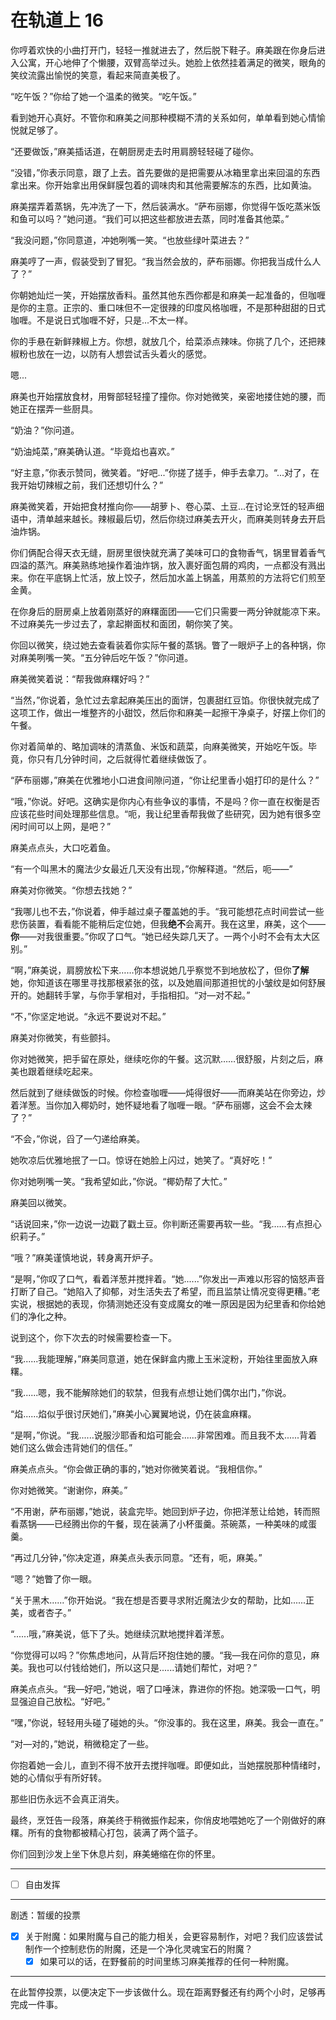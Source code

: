 # 在轨道上 16

你哼着欢快的小曲打开门，轻轻一推就进去了，然后脱下鞋子。麻美跟在你身后进入公寓，开心地伸了个懒腰，双臂高举过头。她脸上依然挂着满足的微笑，眼角的笑纹流露出愉悦的笑意，看起来简直美极了。

“吃午饭？”你给了她一个温柔的微笑。“吃午饭。”

看到她开心真好。不管你和麻美之间那种模糊不清的关系如何，单单看到她心情愉悦就足够了。

“还要做饭，”麻美插话道，在朝厨房走去时用肩膀轻轻碰了碰你。

“没错，”你表示同意，跟了上去。首先要做的是把需要从冰箱里拿出来回温的东西拿出来。你开始拿出用保鲜膜包着的调味肉和其他需要解冻的东西，比如黄油。

麻美摆弄着蒸锅，先冲洗了一下，然后装满水。“萨布丽娜，你觉得午饭吃蒸米饭和鱼可以吗？”她问道。“我们可以把这些都放进去蒸，同时准备其他菜。”

“我没问题，”你同意道，冲她咧嘴一笑。“也放些绿叶菜进去？”

麻美哼了一声，假装受到了冒犯。“我当然会放的，萨布丽娜。你把我当成什么人了？”

你朝她灿烂一笑，开始摆放香料。虽然其他东西你都是和麻美一起准备的，但咖喱是你的主意。正宗的、重口味但不一定很辣的印度风格咖喱，不是那种甜甜的日式咖喱。不是说日式咖喱不好，只是...不太一样。

你的手悬在新鲜辣椒上方。你想，就放几个，给菜添点辣味。你挑了几个，还把辣椒粉也放在一边，以防有人想尝试舌头着火的感觉。

嗯...

麻美也开始摆放食材，用臀部轻轻撞了撞你。你对她微笑，亲密地搂住她的腰，而她正在摆弄一些厨具。

“奶油？”你问道。

“奶油炖菜，”麻美确认道。“毕竟焰也喜欢。”

“好主意，”你表示赞同，微笑着。“好吧...”你搓了搓手，伸手去拿刀。“...对了，在我开始切辣椒之前，我们还想切什么？”

麻美微笑着，开始把食材推向你——胡萝卜、卷心菜、土豆...在讨论烹饪的轻声细语中，清单越来越长。辣椒最后切，然后你绕过麻美去开火，而麻美则转身去开启油炸锅。

你们俩配合得天衣无缝，厨房里很快就充满了美味可口的食物香气，锅里冒着香气四溢的蒸汽。麻美熟练地操作着油炸锅，放入裹好面包屑的鸡肉，一点都没有溅出来。你在平底锅上忙活，放上饺子，然后加水盖上锅盖，用蒸煎的方法将它们煎至金黄。

在你身后的厨房桌上放着刚蒸好的麻糬面团——它们只需要一两分钟就能凉下来。不过麻美先一步过去了，拿起擀面杖和面团，朝你笑了笑。

你回以微笑，绕过她去查看装着你实际午餐的蒸锅。瞥了一眼炉子上的各种锅，你对麻美咧嘴一笑。“五分钟后吃午饭？”你问道。

麻美微笑着说：“帮我做麻糬好吗？”

“当然，”你说着，急忙过去拿起麻美压出的面饼，包裹甜红豆馅。你很快就完成了这项工作，做出一堆整齐的小甜饺，然后你和麻美一起擦干净桌子，好摆上你们的午餐。

你对着简单的、略加调味的清蒸鱼、米饭和蔬菜，向麻美微笑，开始吃午饭。毕竟，你只有几分钟时间，之后就得忙着继续做饭了。

“萨布丽娜，”麻美在优雅地小口进食间隙问道，“你让纪里香小姐打印的是什么？”

“哦，”你说。好吧。这确实是你内心有些争议的事情，不是吗？你一直在权衡是否应该花些时间处理那些信息。“呃，我让纪里香帮我做了些研究，因为她有很多空闲时间可以上网，是吧？”

麻美点点头，大口吃着鱼。

“有一个叫黑木的魔法少女最近几天没有出现，”你解释道。“然后，呃——”

麻美对你微笑。“你想去找她？”

“我哪儿也不去，”你说着，伸手越过桌子覆盖她的手。“我可能想花点时间尝试一些悲伤装置，看看能不能稍后定位她，但我**绝不**会离开。我在这里，麻美，这个——**你**——对我很重要。”你叹了口气。“她已经失踪几天了。一两个小时不会有太大区别。”

“啊，”麻美说，肩膀放松下来……你本想说她几乎察觉不到地放松了，但你**了解**她，你知道该在哪里寻找那根紧张的弦，以及她眉间那道担忧的小皱纹是如何舒展开的。她翻转手掌，与你手掌相对，手指相扣。“对—对不起。”

“不，”你坚定地说。“永远不要说对不起。”

麻美对你微笑，有些颤抖。

你对她微笑，把手留在原处，继续吃你的午餐。这沉默……很舒服，片刻之后，麻美也跟着继续吃起来。

然后就到了继续做饭的时候。你检查咖喱——炖得很好——而麻美站在你旁边，炒着洋葱。当你加入椰奶时，她怀疑地看了咖喱一眼。“萨布丽娜，这会不会太辣了？”

“不会，”你说，舀了一勺递给麻美。

她吹凉后优雅地抿了一口。惊讶在她脸上闪过，她笑了。“真好吃！”

你对她咧嘴一笑。“我希望如此，”你说。“椰奶帮了大忙。”

麻美回以微笑。

“话说回来，”你一边说一边戳了戳土豆。你判断还需要再软一些。“我……有点担心织莉子。”

“哦？”麻美谨慎地说，转身离开炉子。

“是啊，”你叹了口气，看着洋葱并搅拌着。“她......”你发出一声难以形容的恼怒声音打断了自己。“她陷入了抑郁，对生活失去了希望，而且监禁让情况变得更糟。”老实说，根据她的表现，你猜测她还没有变成魔女的唯一原因是因为纪里香和你给她们的净化之种。

说到这个，你下次去的时候需要检查一下。

“我......我能理解，”麻美同意道，她在保鲜盒内撒上玉米淀粉，开始往里面放入麻糬。

“我......嗯，我不能解除她们的软禁，但我有点想让她们偶尔出门，”你说。

“焰......焰似乎很讨厌她们，”麻美小心翼翼地说，仍在装盒麻糬。

“是啊，”你说。“我......说服沙耶香和焰可能会......非常困难。而且我不太......背着她们这么做会违背她们的信任。”

麻美点点头。“你会做正确的事的，”她对你微笑着说。“我相信你。”

你对她微笑。“谢谢你，麻美。”

“不用谢，萨布丽娜，”她说，装盒完毕。她回到炉子边，你把洋葱让给她，转而照看蒸锅——已经腾出你的午餐，现在装满了小杯蛋羹。茶碗蒸，一种美味的咸蛋羹。

“再过几分钟，”你决定道，麻美点头表示同意。“还有，呃，麻美。”

“嗯？”她瞥了你一眼。

“关于黑木......”你开始说。“我在想是否要寻求附近魔法少女的帮助，比如......正美，或者杏子。”

“......哦，”麻美说，低下了头。她继续沉默地搅拌着洋葱。

“你觉得可以吗？”你焦虑地问，从背后环抱住她的腰。“我—我在问你的意见，麻美。我也可以付钱给她们，所以这只是......请她们帮忙，对吧？”

麻美点点头。“我—好吧，”她说，咽了口唾沫，靠进你的怀抱。她深吸一口气，明显强迫自己放松。“好吧。”

“嘿，”你说，轻轻用头碰了碰她的头。“你没事的。我在这里，麻美。我会一直在。”

“对—对的，”她说，稍微稳定了一些。

你抱着她一会儿，直到不得不放开去搅拌咖喱。即便如此，当她摆脱那种情绪时，她的心情似乎有所好转。

那些旧伤永远不会真正消失。

最终，烹饪告一段落，麻美终于稍微振作起来，你俏皮地喂她吃了一个刚做好的麻糬。所有的食物都被精心打包，装满了两个篮子。

你们回到沙发上坐下休息片刻，麻美蜷缩在你的怀里。

---

- [ ] 自由发挥

---

剧透：暂缓的投票

- [x] 关于附魔：如果附魔与自己的能力相关，会更容易制作，对吧？我们应该尝试制作一个控制悲伤的附魔，还是一个净化灵魂宝石的附魔？
  - [x] 如果可以的话，在野餐前的时间里练习麻美推荐的任何一种附魔。

---

在此暂停投票，以便决定下一步该做什么。现在距离野餐还有约两个小时，足够再完成一件事。
